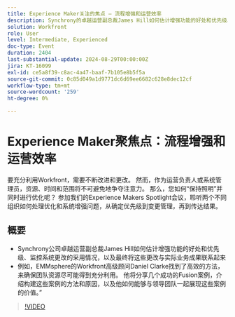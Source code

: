 ```yaml
---
title: Experience Maker关注的焦点 — 流程增强和运营效率
description: Synchrony的卓越运营副总裁James Hill如何估计增强功能的好处和优先级、监控系统更改的采用情况并最终将这些更改与实际业务成果联系起来。EMMsphere的Workfront高级顾问Daniel Clarke发现效率的原因示例，旨在确保团队资源尽可能分散。 他将分享几个成功的Fusion场景，介绍构建这些场景的方法和原因，以及他如何能够与领导团队一起展示其价值
solution: Workfront
role: User
level: Intermediate, Experienced
doc-type: Event
duration: 2404
last-substantial-update: 2024-08-29T00:00:00Z
jira: KT-16099
exl-id: ce5a8f39-c8ac-4a47-baaf-7b105e8b5f5a
source-git-commit: 0c85d049a1d9771dc6d69ee6682c628e8dec12cf
workflow-type: tm+mt
source-wordcount: '259'
ht-degree: 0%

---
```


# Experience Maker聚焦点：流程增强和运营效率

要充分利用Workfront，需要不断改进和更改。 然而，作为运营负责人或系统管理员，资源、时间和范围将不可避免地争夺注意力。 那么，您如何“保持照明”并同时进行优化呢？ 参加我们的Experience Makers Spotlight会议，聆听两个不同组织如何处理优化和系统增强问题，从确定优先级到变更管理，再到传达结果。

## 概要

* Synchrony公司卓越运营副总裁James Hill如何估计增强功能的好处和优先级、监控系统更改的采用情况，以及最终将这些更改与实际业务成果联系起来
* 例如，EMMsphere的Workfront高级顾问Daniel Clarke找到了高效的方法，来确保团队资源尽可能得到充分利用。 他将分享几个成功的Fusion案例，介绍构建这些案例的方法和原因，以及他如何能够与领导团队一起展现这些案例的价值。”

>[!VIDEO](https://video.tv.adobe.com/v/3433199/?learn=on)
